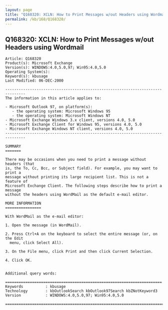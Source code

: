 ```yaml
---
layout: page
title: "Q168320: XCLN: How to Print Messages w/out Headers using Wordmail"
permalink: /kb/168/Q168320/
---
```


## Q168320: XCLN: How to Print Messages w/out Headers using Wordmail

	Article: Q168320
	Product(s): Microsoft Exchange
	Version(s): WINDOWS:4.0,5.0,97; Win95:4.0,5.0
	Operating System(s): 
	Keyword(s): kbusage
	Last Modified: 06-DEC-2000
	
	-------------------------------------------------------------------------------
	The information in this article applies to:
	
	- Microsoft Outlook 97, on platform(s):
	   - the operating system: Microsoft Windows 95 
	   - the operating system: Microsoft Windows NT 
	- Microsoft Exchange Windows 3.x client, versions 4.0, 5.0 
	- Microsoft Exchange Client for Windows 95, versions 4.0, 5.0 
	- Microsoft Exchange Windows NT client, versions 4.0, 5.0 
	-------------------------------------------------------------------------------
	
	SUMMARY
	=======
	
	There may be occasions when you need to print a message without headers (that
	is, the To, Cc, Bcc, or Subject field). For example, you may want to print a
	message without printing its large recipient list. This is not a feature of
	Microsoft Exchange Client. The following steps describe how to print a message
	without the headers using WordMail as the default e-mail editor.
	
	MORE INFORMATION
	================
	
	With WordMail as the e-mail editor:
	
	1. Open the message (in WordMail).
	
	2. Press Ctrl+A on the keyboard to select the entire message (or, on the Edit
	  menu, click Select All).
	
	3. On the File menu, click Print and then click Current Selection.
	
	4. Click OK.
	
	
	Additional query words:
	
	======================================================================
	Keywords          : kbusage 
	Technology        : kbOutlookSearch kbOutlook97Search kbZNotKeyword3
	Version           : WINDOWS:4.0,5.0,97; Win95:4.0,5.0
	
	=============================================================================
	
